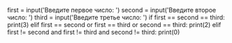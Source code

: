 first = input('Введите первое число: ')
second = input('Введите второе число: ')
third = input('Введите третье число: ')
if first == second == third:
    print(3)
elif first == second or first == third or second == third:
    print(2)
elif first != second and first != third and second != third:
    print(0)
